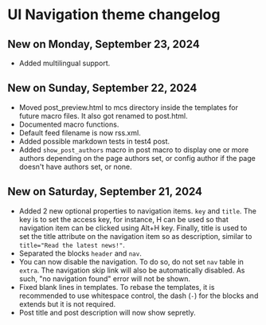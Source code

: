 # UI Navigation theme changelog
## New on Monday, September 23, 2024
* Added multilingual support.

## New on Sunday, September 22, 2024
* Moved post_preview.html to mcs directory inside the templates for future macro files. It also got renamed to post.html.
* Documented macro functions.
* Default feed filename is now rss.xml.
* Added possible markdown tests in test4 post.
* Added `show_post_authors` macro in post macro to display one or more authors depending on the page authors set, or config author if the page doesn't have authors set, or none.

## New on Saturday, September 21, 2024
* Added 2 new optional properties to navigation items. `key` and `title`. The key is to set the access key, for instance, H can be used so that navigation item can be clicked using Alt+H key. Finally, title is used to set the title attribute on the navigation item so as description, similar to `title="Read the latest news!"`.
* Separated the blocks `header` and `nav`.
* You can now disable the navigation. To do so, do not set `nav` table in `extra`. The navigation skip link will also be automatically disabled. As such, "no navigation found" error will not be shown.
* Fixed blank lines in templates. To rebase the templates, it is recommended to use whitespace control, the dash (`-`) for the blocks and extends but it is not required.
* Post title and post description will now show sepretly.